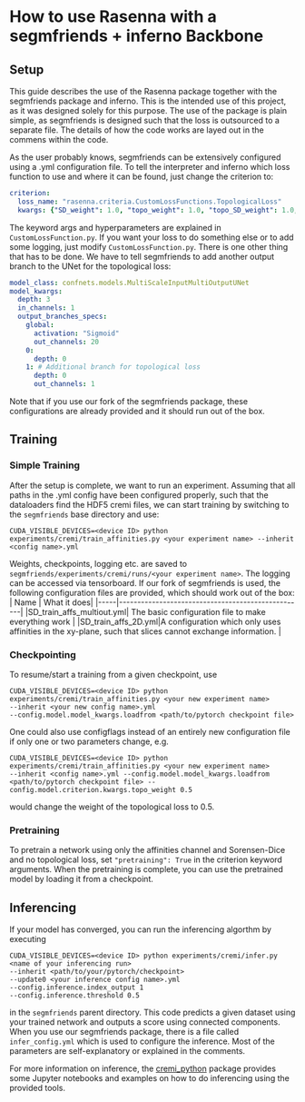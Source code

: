 # How to use Rasenna with a segmfriends + inferno Backbone

## Setup
This guide describes the use of the Rasenna package together with the segmfriends package and inferno. This is the intended use of this project, as it was designed solely for this purpose. The use of the package is plain simple, as segmfriends is designed such that the loss is outsourced to a separate file.
The details of how the code works are layed out in the commens within the code.

As the user probably knows, segmfriends can be extensively configured using a .yml configuration file.
To tell the interpreter and inferno which loss function to use and where it can be found, just change the criterion to:
```YAML
criterion:
  loss_name: "rasenna.criteria.CustomLossFunctions.TopologicalLoss"
  kwargs: {"SD_weight": 1.0, "topo_weight": 1.0, "topo_SD_weight": 1.0, "pretraining": False}
```
The keyword args and hyperparameters are explained in ```CustomLossFunction.py```. If you want your loss to do something else or to add some logging, just modify ```CustomLossFunction.py```.
There is one other thing that has to be done. We have to tell segmfriends to add another output branch to the UNet for the topological loss:

```YAML
model_class: confnets.models.MultiScaleInputMultiOutputUNet
model_kwargs:
  depth: 3
  in_channels: 1
  output_branches_specs: 
    global:
      activation: "Sigmoid"
      out_channels: 20
    0:
      depth: 0
    1: # Additional branch for topological loss
      depth: 0
      out_channels: 1
```
Note that if you use our fork of the segmfriends package, these configurations are already provided and it should run out of the box.

## Training

### Simple Training
After the setup is complete, we want to run an experiment. Assuming that all paths in the .yml config have been configured properly, such that the dataloaders find the HDF5 cremi files, we can start training by switching to the ```segmfriends``` base directory and use:
```
CUDA_VISIBLE_DEVICES=<device ID> python experiments/cremi/train_affinities.py <your experiment name> --inherit <config name>.yml
```
Weights, checkpoints, logging etc. are saved to ```segmfriends/experiments/cremi/runs/<your experiment name>```. The logging can be accessed via tensorboard.
If our fork of segmfriends is used, the following configuration files are provided, which should work out of the box:
| Name | What it does|
|-----|---------------------------------------------------|
|SD_train_affs_multiout.yml| The basic configuration file to make everything work |
|SD_train_affs_2D.yml|A configuration which only uses affinities in the  xy-plane, such that slices cannot exchange information. |

### Checkpointing

To resume/start a training from a given checkpoint, use
```
CUDA_VISIBLE_DEVICES=<device ID> python experiments/cremi/train_affinities.py <your new experiment name> 
--inherit <your new config name>.yml 
--config.model.model_kwargs.loadfrom <path/to/pytorch checkpoint file>
```
One could also use configflags instead of an entirely new configuration file if only one or two parameters change, e.g. 
```
CUDA_VISIBLE_DEVICES=<device ID> python experiments/cremi/train_affinities.py <your new experiment name> 
--inherit <config name>.yml --config.model.model_kwargs.loadfrom <path/to/pytorch checkpoint file> --config.model.criterion.kwargs.topo_weight 0.5
```
would change the weight of the topological loss to 0.5.

### Pretraining
To pretrain a network using only the affinities channel and Sorensen-Dice and no topological loss, set ```"pretraining": True``` in the criterion keyword arguments.
When the pretraining is complete, you can use the pretrained model by loading it from a checkpoint.

## Inferencing

If your model has converged, you can run the inferencing algorthm by executing
```
CUDA_VISIBLE_DEVICES=<device ID> python experiments/cremi/infer.py <name of your inferencing run> 
--inherit <path/to/your/pytorch/checkpoint> 
--update0 <your inference config name>.yml 
--config.inference.index_output 1 
--config.inference.threshold 0.5
```
in the ```segmfriends``` parent directory. This code predicts a given dataset using your trained network and outputs a score using connected components.
When you use our segmfriends package, there is a file called ``` infer_config.yml ``` which is used to configure the inference. Most of the parameters are self-explanatory or explained in the comments.

For more information on inference, the [cremi_python](https://github.com/elmo0082/cremi_python) package provides some Jupyter notebooks and examples on how to do inferencing using the provided tools.
